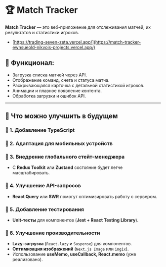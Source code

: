 # 🏆 Match Tracker

**Match Tracker** — это веб-приложение для отслеживания матчей, их результатов и статистики игроков.

- [https://trading-seven-zeta.vercel.app/](https://match-tracker-ewnsueold-nikvois-projects.vercel.app/)

## 🚀 Функционал:

- Загрузка списка матчей через API.
- Отображение команд, счета и статуса матча.
- Раскрывающаяся карточка с детальной статистикой игроков.
- Анимации и плавное появление контента.
- Обработка загрузки и ошибок API.

---

## 🚀 Что можно улучшить в будущем

### 🔹 1. Добавление TypeScript

### 🔹 2. Адаптация для мобильных устройств

### 🔹 3. Внедрение глобального стейт-менеджера

- С **Redux Toolkit** или **Zustand** состояние будет легче масштабировать.

### 🔹 4. Улучшение API-запросов

- **React Query** или **SWR** помогут оптимизировать работу с сервером.

### 🔹 5. Добавление тестирования

- **Unit-тесты** для компонентов (**Jest + React Testing Library**).

### 🔹 6. Улучшение производительности

- **Lazy-загрузка** (`React.lazy` и `Suspense`) для компонентов.
- **Оптимизация изображений** (`Next.js Image` или `imgix`).
- Использование **useMemo, useCallback, React.memo** (уже реализовано).
